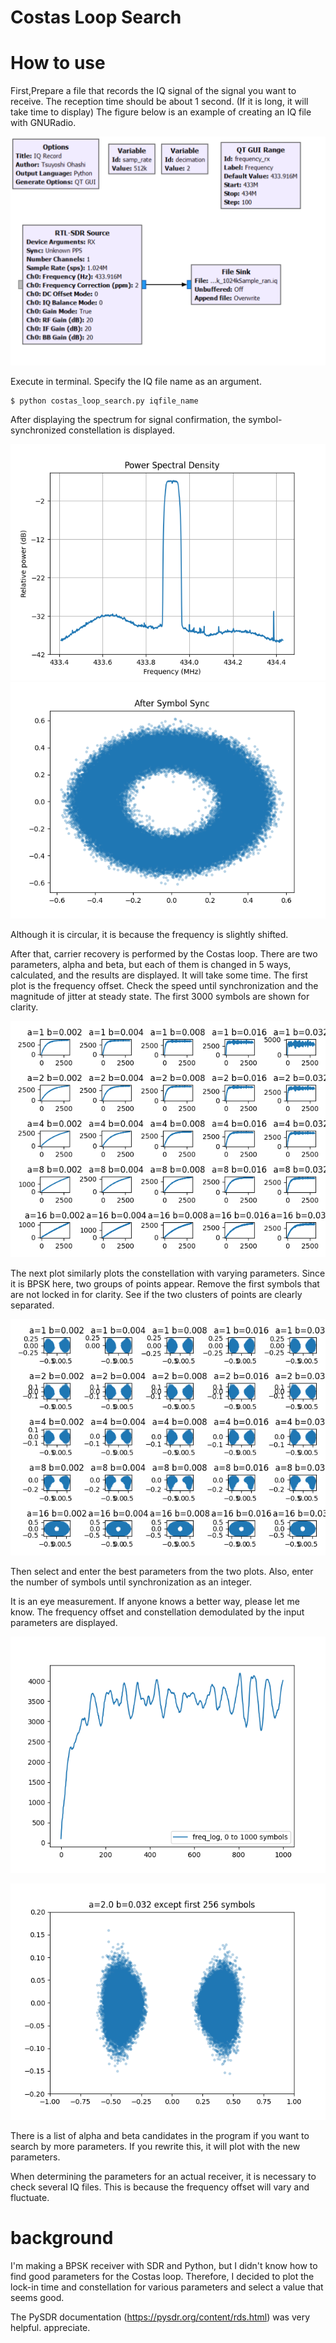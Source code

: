 # Costas Loop Search

# How to use

First,Prepare a file that records the IQ signal of the signal you want to receive.
The reception time should be about 1 second. (If it is long, it will take time to display)
The figure below is an example of creating an IQ file with GNURadio.

![IQ_record](/image/IQ_record.png)

Execute in terminal. Specify the IQ file name as an argument.
~~~
$ python costas_loop_search.py iqfile_name
~~~
After displaying the spectrum for signal confirmation, the symbol-synchronized constellation is displayed.

![PSD](/image/psd.png)
![SymbolSync](/image/after_symbolsync.png)

Although it is circular, it is because the frequency is slightly shifted.

After that, carrier recovery is performed by the Costas loop. There are two parameters, alpha and beta, but each of them is changed in 5 ways, calculated, and the results are displayed. It will take some time.
The first plot is the frequency offset. Check the speed until synchronization and the magnitude of jitter at steady state.
The first 3000 symbols are shown for clarity.

![freq_log](/image/freq_log.png)

The next plot similarly plots the constellation with varying parameters.
Since it is BPSK here, two groups of points appear.
Remove the first symbols that are not locked in for clarity.
See if the two clusters of points are clearly separated.

![constellation](/image/constellation.png)

Then select and enter the best parameters from the two plots.
Also, enter the number of symbols until synchronization as an integer.

It is an eye measurement. If anyone knows a better way, please let me know.
The frequency offset and constellation demodulated by the input parameters are displayed.

![freq_log2](/image/freq_log2.png)

![constellation2](/image/constellation2.png)

There is a list of alpha and beta candidates in the program if you want to search by more parameters.
If you rewrite this, it will plot with the new parameters.

When determining the parameters for an actual receiver, it is necessary to check several IQ files.
This is because the frequency offset will vary and fluctuate.

# background

I'm making a BPSK receiver with SDR and Python, but I didn't know how to find good parameters for the Costas loop.
Therefore, I decided to plot the lock-in time and constellation for various parameters and select a value that seems good.

The PySDR documentation (https://pysdr.org/content/rds.html) was very helpful. appreciate.